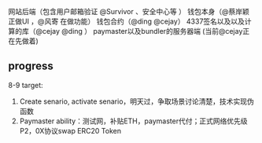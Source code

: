 

网站后端（包含用户邮箱验证 @Survivor  、安全中心等 ）
钱包本身（@蔡岸颖 正做UI ，@风寄 在做功能）
钱包合约（@ding  @cejay）
4337签名以及以及计算的库（@cejay @ding ）
paymaster以及bundler的服务器端 (当前@cejay正在先做着)

## progress
8-9
target:
1. Create senario, activate senario，明天过，争取场景讨论清楚，技术实现伪函数
2. Paymaster ability：测试网，补贴ETH，paymaster代付；正式网络优先级P2，0X协议swap ERC20 Token
